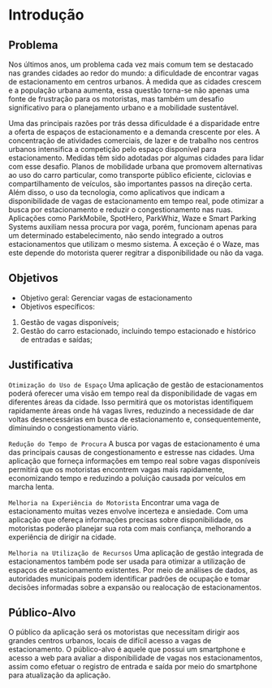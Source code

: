 # Introdução

## Problema

Nos últimos anos, um problema cada vez mais comum tem se destacado nas grandes cidades ao redor do mundo: a dificuldade de encontrar vagas de estacionamento em centros urbanos. À medida que as cidades crescem e a população urbana aumenta, essa questão torna-se não apenas uma fonte de frustração para os motoristas, mas também um desafio significativo para o planejamento urbano e a mobilidade sustentável.

Uma das principais razões por trás dessa dificuldade é a disparidade entre a oferta de espaços de estacionamento e a demanda crescente por eles. A concentração de atividades comerciais, de lazer e de trabalho nos centros urbanos intensifica a competição pelo espaço disponível para estacionamento. Medidas têm sido adotadas por algumas cidades para lidar com esse desafio. Planos de mobilidade urbana que promovem alternativas ao uso do carro particular, como transporte público eficiente, ciclovias e compartilhamento de veículos, são importantes passos na direção certa. Além disso, o uso da tecnologia, como aplicativos que indicam a disponibilidade de vagas de estacionamento em tempo real, pode otimizar a busca por estacionamento e reduzir o congestionamento nas ruas. Aplicações como ParkMobile, SpotHero, ParkWhiz, Waze e Smart Parking Systems auxiliam nessa procura por vaga, porém, funcionam apenas para um determinado estabelecimento, não sendo integrado a outros estacionamentos que utilizam o mesmo sistema. A exceção é o Waze, mas este depende do motorista querer regitrar a disponibilidade ou não da vaga.

## Objetivos

- Objetivo geral: Gerenciar vagas de estacionamento
- Objetivos específicos: 
1. Gestão de vagas disponíveis;
2. Gestão do carro estacionado, incluindo tempo estacionado e histórico de entradas e saídas;

## Justificativa

`Otimização do Uso de Espaço`
Uma aplicação de gestão de estacionamentos poderá oferecer uma visão em tempo real da disponibilidade de vagas em diferentes áreas da cidade. Isso permitirá que os motoristas identifiquem rapidamente áreas onde há vagas livres, reduzindo a necessidade de dar voltas desnecessárias em busca de estacionamento e, consequentemente, diminuindo o congestionamento viário.

`Redução do Tempo de Procura`
A busca por vagas de estacionamento é uma das principais causas de congestionamento e estresse nas cidades. Uma aplicação que forneça informações em tempo real sobre vagas disponíveis permitirá que os motoristas encontrem vagas mais rapidamente, economizando tempo e reduzindo a poluição causada por veículos em marcha lenta.

`Melhoria na Experiência do Motorista`
Encontrar uma vaga de estacionamento muitas vezes envolve incerteza e ansiedade. Com uma aplicação que ofereça informações precisas sobre disponibilidade, os motoristas poderão planejar sua rota com mais confiança, melhorando a experiência de dirigir na cidade.

`Melhoria na Utilização de Recursos`
Uma aplicação de gestão integrada de estacionamentos também pode ser usada para otimizar a utilização de espaços de estacionamento existentes. Por meio de análises de dados, as autoridades municipais podem identificar padrões de ocupação e tomar decisões informadas sobre a expansão ou realocação de estacionamentos.

## Público-Alvo

O público da aplicação será os motoristas que necessitam dirigir aos grandes centros urbanos, locais de difícil acesso a vagas de estacionamento. O público-alvo é aquele que possui um smartphone e acesso a web para avaliar a disponibilidade de vagas nos estacionamentos, assim como efetuar o registro de entrada e saída por meio do smartphone para atualização da aplicação. 
